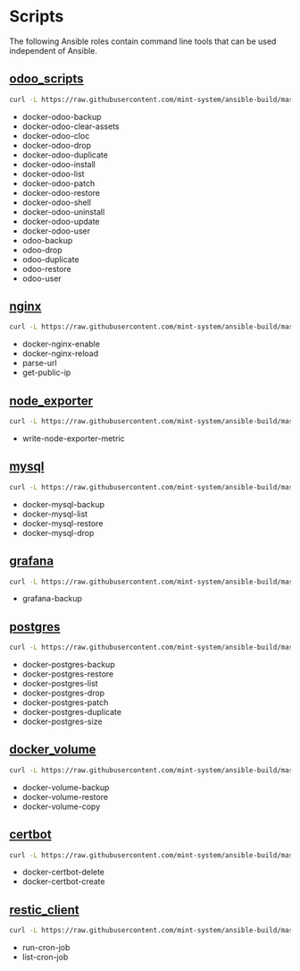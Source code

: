 # Scripts

The following Ansible roles contain command line tools that can be used independent of Ansible.

## [odoo_scripts](roles/odoo_scripts/README.md)

```bash
curl -L https://raw.githubusercontent.com/mint-system/ansible-build/master/roles/odoo_scripts/files/install | bash
```

- docker-odoo-backup
- docker-odoo-clear-assets
- docker-odoo-cloc
- docker-odoo-drop
- docker-odoo-duplicate
- docker-odoo-install
- docker-odoo-list
- docker-odoo-patch
- docker-odoo-restore
- docker-odoo-shell
- docker-odoo-uninstall
- docker-odoo-update
- docker-odoo-user
- odoo-backup
- odoo-drop
- odoo-duplicate
- odoo-restore
- odoo-user

## [nginx](roles/nginx/README.md)

```bash
curl -L https://raw.githubusercontent.com/mint-system/ansible-build/master/roles/nginx/files/install | bash
```

- docker-nginx-enable
- docker-nginx-reload
- parse-url
- get-public-ip

## [node_exporter](roles/node_exporter/README.md)

```bash
curl -L https://raw.githubusercontent.com/mint-system/ansible-build/master/roles/node_exporter/files/install | bash
```

- write-node-exporter-metric

## [mysql](roles/mysql/README.md)

```bash
curl -L https://raw.githubusercontent.com/mint-system/ansible-build/master/roles/mysql/files/install | bash
```

- docker-mysql-backup
- docker-mysql-list
- docker-mysql-restore
- docker-mysql-drop

## [grafana](roles/grafana/README.md)

```bash
curl -L https://raw.githubusercontent.com/mint-system/ansible-build/master/roles/grafana/files/install | bash
```

- grafana-backup

## [postgres](roles/postgres/README.md)

```bash
curl -L https://raw.githubusercontent.com/mint-system/ansible-build/master/roles/postgres/files/install | bash
```

- docker-postgres-backup
- docker-postgres-restore
- docker-postgres-list
- docker-postgres-drop
- docker-postgres-patch
- docker-postgres-duplicate
- docker-postgres-size

## [docker_volume](roles/docker_volume/README.md)

```bash
curl -L https://raw.githubusercontent.com/mint-system/ansible-build/master/roles/docker_volume/files/install | bash
```

- docker-volume-backup
- docker-volume-restore
- docker-volume-copy

## [certbot](roles/certbot/README.md)

```bash
curl -L https://raw.githubusercontent.com/mint-system/ansible-build/master/roles/certbot/files/install | bash
```

- docker-certbot-delete
- docker-certbot-create

## [restic_client](roles/restic_client/README.md)

```bash
curl -L https://raw.githubusercontent.com/mint-system/ansible-build/master/roles/restic_client/files/install | bash
```

- run-cron-job
- list-cron-job